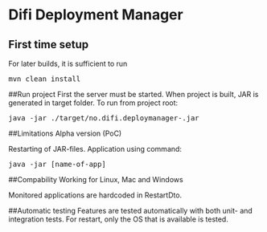 # Difi Deployment Manager
## First time setup
For later builds, it is sufficient to run
<pre>mvn clean install</pre>

##Run project
First the server must be started. When project is built, 
JAR is generated in target folder. To run from project root:
<pre>java -jar ./target/no.difi.deploymanager-<version>.jar</pre>

##Limitations
Alpha version (PoC)

Restarting of JAR-files. Application using command:
<pre>java -jar [name-of-app]</pre>

##Compability
Working for Linux, Mac and Windows

Monitored applications are hardcoded in RestartDto.

##Automatic testing
Features are tested automatically with both unit- and integration tests. For restart, only the OS that is available is tested.
